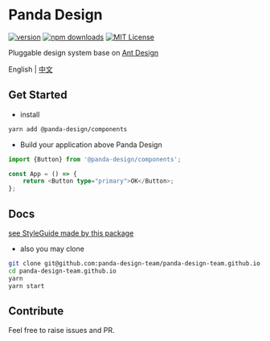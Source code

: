 # Panda Design

[![version](https://img.shields.io/npm/v/@panda-design/components.svg?style=flat-square)](http://npm.im/region-core)
[![npm downloads](https://img.shields.io/npm/dm/@panda-design/components.svg?style=flat-square)](https://www.npmjs.com/package/region-core)
[![MIT License](https://img.shields.io/npm/l/@panda-design/components.svg?style=flat-square)](http://opensource.org/licenses/MIT)

Pluggable design system base on [Ant Design](https://ant.design)

English | [中文](https://github.com/panda-design-team/components/blob/main/docs/README-zh_CN.md)

## Get Started

- install

```bash
yarn add @panda-design/components
```

- Build your application above Panda Design

```typescript jsx
import {Button} from '@panda-design/components';

const App = () => {
    return <Button type="primary">OK</Button>;
};
```

## Docs

[see StyleGuide made by this package](https://panda-design-team.github.io/)

- also you may clone

```bash
git clone git@github.com:panda-design-team/panda-design-team.github.io.git
cd panda-design-team.github.io
yarn
yarn start
```

## Contribute

Feel free to raise issues and PR.
